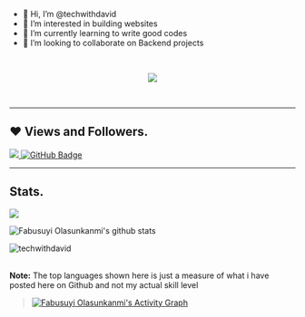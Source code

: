 - 👋 Hi, I’m @techwithdavid
- 👀 I’m interested in building websites 
- 🌱 I’m currently learning to write good codes
- 💞️ I’m looking to collaborate on Backend projects

<br>

<p align="center">
<a href="https://twitter.com/techguy_daveed/" alt="twitter"><img src="https://img.shields.io/twitter/follow/techguy_daveed?color=1DA1F2&logo=twitter&style=for-the-badge" /></a>
</p>

<br>

<hr>

## ❤ Views and Followers.

<a href="https://github.com/techwithdavid/github-profile-views-counter">
    <img src="https://komarev.com/ghpvc/?username=techwithdavid">
</a>
<a href="https://github.com/techwithdavid?tab=followers"><img src="https://img.shields.io/github/followers/techwithdavid?label=Followers&style=social" alt="GitHub Badge"></a>

<br>
<hr>

 ## Stats.
 <p><img align="center" src="https://github-readme-stats.vercel.app/api/top-langs/?username=techwithdavid&layout=compact&theme=dark&hide_border=false" /></p>
<p><img align="center" src="https://github-readme-stats.vercel.app/api?username=techwithdavid&show_icons=true&include_all_commits=true&count_private=true&layout=compact&theme=dark&hide_border=false&border_radius=2&hide=contribs" alt="Fabusuyi Olasunkanmi's github stats" /></p>

<p><img align="center" src="https://github-readme-streak-stats.herokuapp.com/?user=techwithdavid&theme=dark" alt="techwithdavid" /></p>
<br/>
 <b>Note:</b> The top languages shown here is just a measure of what i have posted here on Github and not my actual skill level


> <a href="https://github.com/techwithdavid/github-readme-activity-graph"><img alt="Fabusuyi Olasunkanmi's Activity Graph" src="https://activity-graph.herokuapp.com/graph?username=techwithdavid&bg_color=0D1117&color=5BCDEC&line=5BCDEC&point=FFFFFF&hide_border=true" /></a>


<!---
techwithdavid/techwithdavid is a ✨ special ✨ repository because its `README.md` (this file) appears on your GitHub profile.
You can click the Preview link to take a look at your changes.
--->
